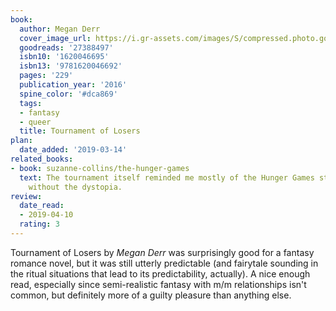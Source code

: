 ```yaml
---
book:
  author: Megan Derr
  cover_image_url: https://i.gr-assets.com/images/S/compressed.photo.goodreads.com/books/1446132545l/27388497._SX98_.jpg
  goodreads: '27388497'
  isbn10: '1620046695'
  isbn13: '9781620046692'
  pages: '229'
  publication_year: '2016'
  spine_color: '#dca869'
  tags:
  - fantasy
  - queer
  title: Tournament of Losers
plan:
  date_added: '2019-03-14'
related_books:
- book: suzanne-collins/the-hunger-games
  text: The tournament itself reminded me mostly of the Hunger Games stuff, though
    without the dystopia.
review:
  date_read:
  - 2019-04-10
  rating: 3
---
```


Tournament of Losers by *Megan Derr* was surprisingly good for a fantasy romance novel, but it was still utterly
predictable (and fairytale sounding in the ritual situations that lead to its predictability, actually). A nice
enough read, especially since semi-realistic fantasy with m/m relationships isn't common, but definitely more of a
guilty pleasure than anything else.
